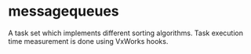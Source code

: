 # messagequeues
A task set which implements different sorting algorithms. Task execution time measurement is done using VxWorks hooks.
